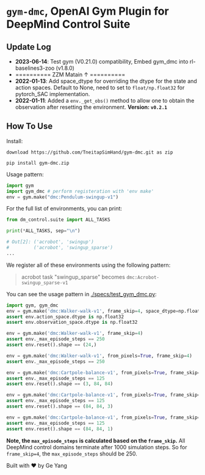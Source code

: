 # `gym-dmc`, OpenAI Gym Plugin for DeepMind Control Suite

## Update Log
- **2023-06-14**: Test gym (V0.21.0) compatibility, Embed gym_dmc into rl-baselines3-zoo (v1.8.0)
- ========== ZZM Matain ↑ ==========
- **2022-01-13**: Add space_dtype for overriding the dtype for the state and action spaces. Default to None, need to set to `float/np.float32` for pytorch_SAC implementation.
- **2022-01-11**: Added a `env._get_obs()` method to allow one to obtain the observation after resetting the environment. **Version: `v0.2.1`**

## How To Use

Install:
```
download https://github.com/TneitapSimHand/gym-dmc.git as zip

pip install gym-dmc.zip
```



Usage pattern:

```python
import gym
import gym_dmc # perform registeration with 'env make'
env = gym.make("dmc:Pendulum-swingup-v1")
```

For the full list of environments, you can print:
```python
from dm_control.suite import ALL_TASKS

print(*ALL_TASKS, sep="\n")

# Out[2]: ('acrobot', 'swingup')
#         ('acrobot', 'swingup_sparse')
...
```
We register all of these environments using the following
pattern:

> acrobot task "swingup_sparse" becomes `dmc:Acrobot-swingup_sparse-v1`

You can see the usage pattern in [./specs/test_gym_dmc.py](./specs/test_gym_dmc.py):

```python
import gym, gym_dmc
env = gym.make('dmc:Walker-walk-v1', frame_skip=4, space_dtype=np.float32)
assert env.action_space.dtype is np.float32
assert env.observation_space.dtype is np.float32

env = gym.make('dmc:Walker-walk-v1', frame_skip=4)
assert env._max_episode_steps == 250
assert env.reset().shape == (24,)

env = gym.make('dmc:Walker-walk-v1', from_pixels=True, frame_skip=4)
assert env._max_episode_steps == 250

env = gym.make('dmc:Cartpole-balance-v1', from_pixels=True, frame_skip=8)
assert env._max_episode_steps == 125
assert env.reset().shape == (3, 84, 84)

env = gym.make('dmc:Cartpole-balance-v1', from_pixels=True, frame_skip=8, channels_first=False)
assert env._max_episode_steps == 125
assert env.reset().shape == (84, 84, 3)

env = gym.make('dmc:Cartpole-balance-v1', from_pixels=True, frame_skip=8, channels_first=False, gray_scale=True)
assert env._max_episode_steps == 125
assert env.reset().shape == (84, 84, 1)
```

**Note, the `max_episode_steps` is calculated based on the `frame_skip`.** All DeepMind control domains terminate after 1000 simulation steps. So for `frame_skip=4`, the `max_episode_steps` should be 250.

Built with :heart: by Ge Yang